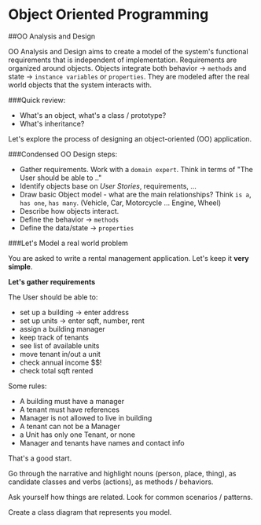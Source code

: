 
# Object Oriented Programming

##OO Analysis and Design

OO Analysis and Design aims to create a model of the system's functional requirements that is independent of implementation. Requirements are organized around objects. Objects integrate both behavior -> `methods` and state -> `instance variables` or `properties`. They are modeled after the real world objects that the system interacts with. 

###Quick review:

- What's an object, what's a class / prototype?
- What's inheritance?

Let's explore the process of designing an object-oriented (OO) application.

###Condensed OO Design steps:

- Gather requirements. Work with a `domain expert`. Think in terms of "The User should be able to .."
- Identify objects base on *User Stories*, requirements, ...
- Draw basic Object model - what are the main relationships? Think `is a`, `has one`, `has many`. (Vehicle, Car, Motorcycle ... Engine, Wheel)
- Describe how objects interact.
- Define the behavior -> `methods`
- Define the data/state -> `properties`


###Let's Model a real world problem

You are asked to write a rental management application. Let's keep it **very simple**. 

**Let's gather requirements**

The User should be able to:

- set up a building -> enter address
- set up units -> enter sqft, number, rent
- assign a building manager
- keep track of tenants
- see list of available units
- move tenant in/out a unit
- check annual income $$!
- check total sqft rented
	
Some rules:

- A building must have a manager
- A tenant must have references	
- Manager is not allowed to live in building
- A tenant can not be a Manager
- a Unit has only one Tenant, or none
- Manager and tenants have names and contact info

That's a good start.

Go through the narrative and highlight nouns (person, place, thing), as candidate classes and verbs (actions), as methods / behaviors.

Ask yourself how things are related. Look for common scenarios / patterns.

Create a class diagram that represents you model.



